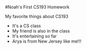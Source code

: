#Noah's First CS193 Homework

My favorite things about CS193
- It's a CS class
- My friend is also in the class
- It's entertaining so far
- Arya is from New Jersey like me!!!
